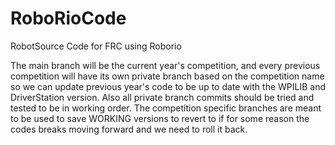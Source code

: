 # RoboRioCode
RobotSource Code for FRC using Roborio 

The main branch will be the current year's competition, and every previous competition will have 
its own private branch based on the competition name so we can update previous year's code to be 
up to date with the WPILIB and DriverStation version. Also all private branch commits should be 
tried and tested to be in working order.  The competition specific branches are meant to be used 
to save WORKING versions to revert to if for some reason the codes breaks moving forward and we 
need to roll it back.
